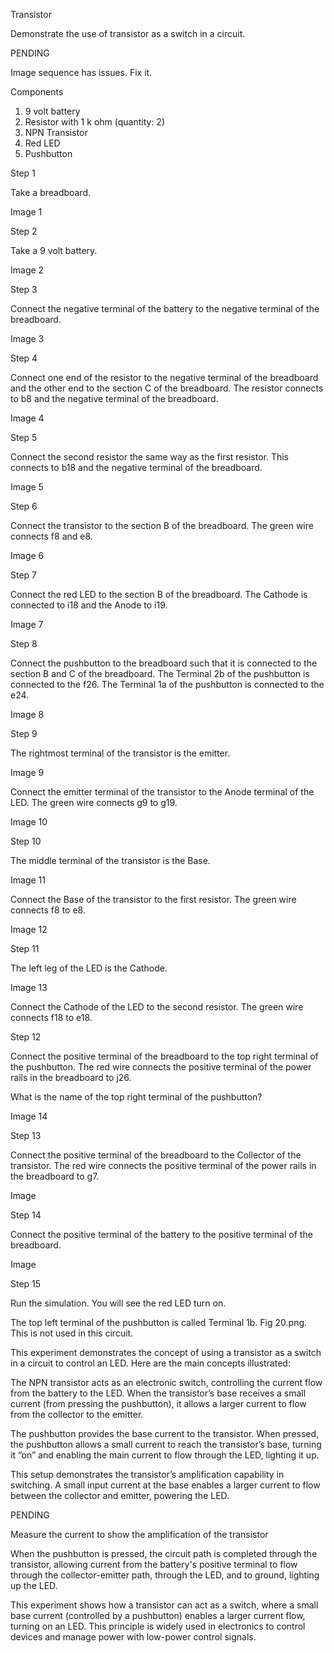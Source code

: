 Transistor

Demonstrate the use of transistor as a switch in a circuit.

PENDING

Image sequence has issues. Fix it.

Components

1. 9 volt battery
2. Resistor with 1 k ohm (quantity: 2)
3. NPN Transistor
4. Red LED
5. Pushbutton

Step 1

Take a breadboard.

Image 1

Step 2

Take a 9 volt battery.

Image 2

Step 3

Connect the negative terminal of the battery to the negative terminal of the breadboard.

Image 3

Step 4

Connect one end of the resistor to the negative terminal of the breadboard and the other end to the section C of the breadboard. The resistor connects to b8 and the negative terminal of the breadboard.

Image 4

Step 5

Connect the second resistor the same way as the first resistor. This connects to b18 and the negative terminal of the breadboard.

Image 5

Step 6

Connect the transistor to the section B of the breadboard. The green wire connects f8 and e8.

Image 6

Step 7

Connect the red LED to the section B of the breadboard. The Cathode is connected to i18 and the Anode to i19.

Image 7

Step 8

Connect the pushbutton to the breadboard such that it is connected to the section B and C of the breadboard. The Terminal 2b of the pushbutton is connected to the f26. The Terminal 1a of the pushbutton is connected to the e24.

Image 8

Step 9

The rightmost terminal of the transistor is the emitter.

Image 9

Connect the emitter terminal of the transistor to the Anode terminal of the LED. The green wire connects g9 to g19.

Image 10

Step 10

The middle terminal of the transistor is the Base.

Image 11

Connect the Base of the transistor to the first resistor. The green wire connects f8 to e8.

Image 12

Step 11

The left leg of the LED is the Cathode.

Image 13

Connect the Cathode of the LED to the second resistor. The green wire connects f18 to e18.

Step 12

Connect the positive terminal of the breadboard to the top right terminal of the pushbutton. The red wire connects the positive terminal of the power rails in the breadboard to j26.

What is the name of the top right terminal of the pushbutton?

Image 14

Step 13

Connect the positive terminal of the breadboard to the Collector of the transistor. The red wire connects the positive terminal of the power rails in the breadboard to g7.

Image

Step 14

Connect the positive terminal of the battery to the positive terminal of the breadboard.

Image

Step 15

Run the simulation. You will see the red LED turn on.

The top left terminal of the pushbutton is called Terminal 1b. Fig 20.png. This is not used in this circuit.

This experiment demonstrates the concept of using a transistor as a switch in a circuit to control an LED. Here are the main concepts illustrated:


The NPN transistor acts as an electronic switch, controlling the current flow from the battery to the LED. When the transistor’s base receives a small current (from pressing the pushbutton), it allows a larger current to flow from the collector to the emitter.

The pushbutton provides the base current to the transistor. When pressed, the pushbutton allows a small current to reach the transistor’s base, turning it “on” and enabling the main current to flow through the LED, lighting it up.

This setup demonstrates the transistor’s amplification capability in switching. A small input current at the base enables a larger current to flow between the collector and emitter, powering the LED.

PENDING

Measure the current to show the amplification of the transistor

When the pushbutton is pressed, the circuit path is completed through the transistor, allowing current from the battery's positive terminal to flow through the collector-emitter path, through the LED, and to ground, lighting up the LED.

This experiment shows how a transistor can act as a switch, where a small base current (controlled by a pushbutton) enables a larger current flow, turning on an LED. This principle is widely used in electronics to control devices and manage power with low-power control signals.
